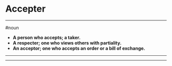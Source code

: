 # Accepter
---
#noun
- **A person who accepts; a taker.**
- **A respecter; one who views others with partiality.**
- **An acceptor; one who accepts an order or a bill of exchange.**
---
---

